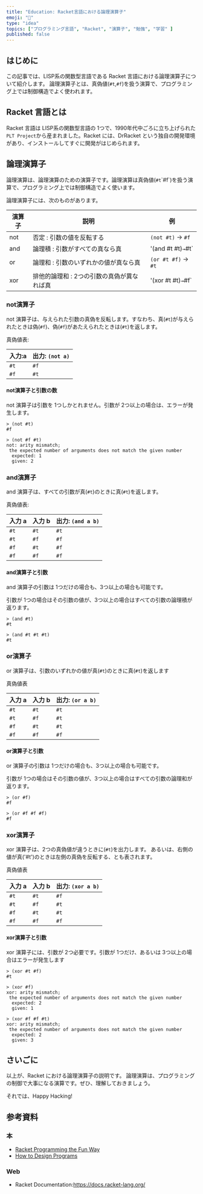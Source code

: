 ```yaml
---
title: "Education: Racket言語における論理演算子"
emoji: "🎾"
type: "idea"
topics: ["プログラミング言語", "Racket", "演算子", "勉強", "学習" ]
published: false
---
```


## はじめに

この記事では、LISP系の関数型言語である Racket 言語における論理演算子について紹介します。
論理演算子とは、真偽値(`#t`,`#f`)を扱う演算で、プログラミング上では制御構造でよく使われます。

## Racket 言語とは

Racket 言語は LISP系の関数型言語の 1つで、1990年代中ごろに立ち上げられた`PLT Project`から産まれました。Racket には、DrRacket という独自の開発環境があり、インストールしてすぐに開発がはじめられます。

## 論理演算子

論理演算は、論理演算のための演算子です。論理演算は真偽値(`#t`\`#f`)を扱う演算で、プログラミング上では制御構造でよく使います。

論理演算子には、次のものがあります。

| 演算子 | 説明 | 例 |
| --- | --- | --- |
| not | 否定 : 引数の値を反転する | `(not #t)` → `#f` |
| and | 論理積 : 引数がすべての真なら真 | '(and #t #t)` → `#t` |
| or | 論理和 : 引数のいずれかの値が真なら真 | `(or #t #f)` → `#t` |
| xor | 排他的論理和 : 2つの引数の真偽が異なれば真 |'(xor #t #t)` → `#f` |

### not演算子

not 演算子は、与えられた引数の真偽を反転します。すなわち、真(`#t`)が与えられたときは偽(`#f`)、偽(`#f`)があたえられたときは(`#t`)を返します。

真偽値表:

| 入力:a | 出力: `(not a)` |
| --- | --- |
| `#t` | `#f` |
| `#f` | `#t` |

#### not演算子と引数の数

not 演算子は引数を 1つしかとれません。引数が 2つ以上の場合は、エラーが発生します。

``` Racket
> (not #t)
#f

> (not #f #t)
not: arity mismatch;
 the expected number of arguments does not match the given number
  expected: 1
  given: 2

```

### and演算子

and 演算子は、すべての引数が真(`#t`)のときに真(`#t`)を返します。

真偽値表:

| 入力 a | 入力 b | 出力: `(and a b)` |
| --- | --- | --- |
| `#t` | `#t` | `#t` |
| `#t` |  `#f` | `#f` |
| `#f` |  `#t` | `#f` |
| `#f` |  `#f` | `#f` |

#### and演算子と引数

and 演算子の引数は 1つだけの場合も、3つ以上の場合も可能です。

引数が 1つの場合はその引数の値が、3つ以上の場合はすべての引数の論理積が返ります。

``` Racket
> (and #t)
#t

> (and #t #t #t)
#t

```

### or演算子

or 演算子は、引数のいずれかの値が真(`#t`)のときに真(`#t`)を返します

真偽値表

| 入力 a | 入力 b | 出力: `(or a b)` |
| --- | --- | --- |
| `#t` | `#t` | `#t` |
| `#t` |  `#f` | `#t` |
| `#f` |  `#t` | `#t` |
| `#f` |  `#f` | `#f` |

#### or演算子と引数

or 演算子の引数は 1つだけの場合も、3つ以上の場合も可能です。

引数が 1つの場合はその引数の値が、3つ以上の場合はすべての引数の論理和が返ります。

``` Racket
> (or #f)
#f

> (or #f #f #f)
#f

```

### xor演算子

xor 演算子は、2つの真偽値が違うときに(`#t`)を出力します。
あるいは、右側の値が真('#t')のときは左側の真偽を反転する、とも表されます。

真偽値表

| 入力 a | 入力 b | 出力: `(xor a b)` |
| --- | --- | --- |
| `#t` | `#t` | `#f` |
| `#t` |  `#f` | `#t` |
| `#f` |  `#t` | `#t` |
| `#f` |  `#f` | `#f` |

#### xor演算子と引数

xor 演算子には、引数が 2つ必要です。引数が 1つだけ、あるいは 3つ以上の場合はエラーが発生します

``` Racket
> (xor #t #f)
#t

> (xor #f)
xor: arity mismatch;
 the expected number of arguments does not match the given number
  expected: 2
  given: 1

> (xor #f #f #t)
xor: arity mismatch;
 the expected number of arguments does not match the given number
  expected: 2
  given: 3

```

## さいごに

以上が、Racket における論理演算子の説明です。
論理演算は、プログラミングの制御で大事になる演算です。ぜひ、理解しておきましょう。

それでは、Happy Hacking!

## 参考資料

### 本

- [Racket Programming the Fun Way](https://www.amazon.co.jp/dp/1718500823)
- [How to Design Programs](https://www.amazon.co.jp/exec/obidos/ASIN/0262534800/)

### Web

- Racket Documentation:<https://docs.racket-lang.org/>
